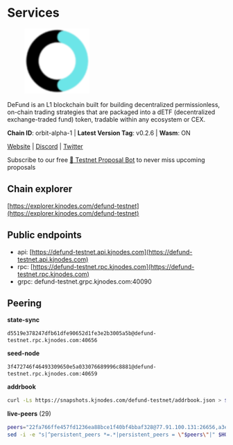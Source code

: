 # Services

<figure><img src="https://raw.githubusercontent.com/kj89/cosmos-images/main/logos/defund.png" width="150" alt=""><figcaption></figcaption></figure>

DeFund is an L1 blockchain built for building decentralized permissionless,  on-chain trading strategies that are packaged into a dETF (decentralized  exchange-traded fund) token, tradable within any ecosystem or CEX.

**Chain ID**: orbit-alpha-1 | **Latest Version Tag**: v0.2.6 | **Wasm**: ON

[Website](https://www.defund.app) | [Discord](https://discord.gg/FV26pRPZ3P) | [Twitter](https://twitter.com/defund_finance)



Subscribe to our free [🤖 Testnet Proposal Bot](https://t.me/kjnodes_testnet_proposal_bot) to never miss upcoming proposals


## Chain explorer
[https://explorer.kjnodes.com/defund-testnet](https://explorer.kjnodes.com/defund-testnet)

## Public endpoints

* api: [https://defund-testnet.api.kjnodes.com](https://defund-testnet.api.kjnodes.com)
* rpc: [https://defund-testnet.rpc.kjnodes.com](https://defund-testnet.rpc.kjnodes.com)
* grpc: defund-testnet.grpc.kjnodes.com:40090

## Peering

**state-sync**

```text
d5519e378247dfb61dfe90652d1fe3e2b3005a5b@defund-testnet.rpc.kjnodes.com:40656
```

**seed-node**

```text
3f472746f46493309650e5a033076689996c8881@defund-testnet.rpc.kjnodes.com:40659
```

**addrbook**
```bash
curl -Ls https://snapshots.kjnodes.com/defund-testnet/addrbook.json > $HOME/.defund/config/addrbook.json
```

**live-peers** (29)
```bash
peers="22fa766ffe457fd1236ea88bce1f40bf4bbaf328@77.91.100.131:26656,a3ede88696b2b5f752129889b84b9292a168133a@142.132.152.46:21656,c9bd11543948f94d715839d39ae6bfa23deedf74@161.97.78.178:26656,c917ffe5d1ca980f75e11aa35f2135b735f9f1a6@143.42.183.90:26656,7dff00a6d6678dd1f29df92774bb15cda17fff28@185.92.149.140:26656,55d896d8da08838d0d7079b8953c74b7b9519ac1@164.68.127.158:26656,48920dc679562d2f116f0b89ac77796377cfb130@194.146.13.254:26656,9446504166663fc0090b81abdf86fafe93e72a40@185.209.30.95:40656,d5519e378247dfb61dfe90652d1fe3e2b3005a5b@65.109.68.190:40656,1a4f0f016ffc8f6814835dc20f5bb7050b2eac90@38.242.239.25:26656,2151e36f7696b39147f995c5171805c4eae0788a@194.87.113.40:26656,2425a645f1b375c4d61857a7010841d4baf74a1b@109.195.131.79:36656,8e039627e5fe9f829b20a71d93ba40e015d0a0d5@135.181.128.249:26656,51c8bb36bfd184bdd5a8ee67431a0298218de946@162.19.237.229:26656,5a93bbc7e9dc368ccadd2627b35364e0bf06035e@31.187.74.29:26656,15d053c8b58877f598331da4b7851f6faf990fb2@65.109.89.35:26656,4b740c782cc4e6561de519fffb23499f0541e84d@89.116.29.202:18656,beb10b655c17c4dd306c5afe51b5bcb81ff46e9c@195.128.158.119:26656,e0ab16d47276dee411fc01abc86c787d95ef6aba@65.109.111.204:29656,4da4cae950abf254d747cd24545597ad63cccffc@77.91.72.185:28656,8a650a9761db8abc1096abc3d4a68431600ae835@62.171.149.101:46656,251c53c762273adbb7853569d17af2a6f00e9c7a@65.108.101.124:13656,c584a5f8c28c7548752fdfea6cf2942d5e10c82e@188.34.178.190:56656,6a5846b11911d2c6cf5602f98dafbe68b778ad63@65.109.89.43:40656,19ce67b3c44238b09bebd121ef7341b14a3ff0b9@209.145.62.91:30656,1f526dc91429dc7c98d5b0ceb49f84f64c11336e@65.108.243.55:40656,11312b65dd8010042f286e7173d2bcc7a35b2550@46.56.82.117:26656,e7f2e1abef350b013ae9bc488277cba45bd6b13a@65.109.106.211:40656,b8f0bee92d7b87ec4b9abf15888fefb6d2e07092@142.44.143.93:24656"
sed -i -e "s|^persistent_peers *=.*|persistent_peers = \"$peers\"|" $HOME/.defund/config/config.toml
```
